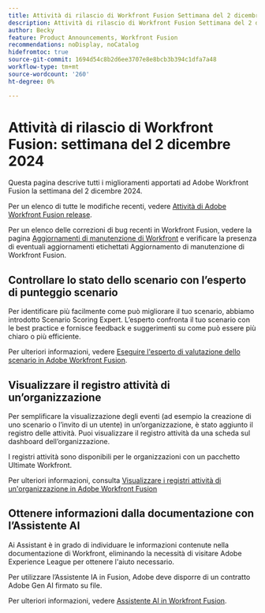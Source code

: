 ```yaml
---
title: Attività di rilascio di Workfront Fusion Settimana del 2 dicembre 2024
description: Attività di rilascio di Workfront Fusion Settimana del 2 dicembre 2024
author: Becky
feature: Product Announcements, Workfront Fusion
recommendations: noDisplay, noCatalog
hidefromtoc: true
source-git-commit: 1694d54c8b2d6ee3707e8e8bcb3b394c1dfa7a48
workflow-type: tm+mt
source-wordcount: '260'
ht-degree: 0%

---
```


# Attività di rilascio di Workfront Fusion: settimana del 2 dicembre 2024

Questa pagina descrive tutti i miglioramenti apportati ad Adobe Workfront Fusion la settimana del 2 dicembre 2024.

Per un elenco di tutte le modifiche recenti, vedere [Attività di Adobe Workfront Fusion release](../../../product-announcements/product-releases/fusion-release-activity/fusion-release-activity.md).

Per un elenco delle correzioni di bug recenti in Workfront Fusion, vedere la pagina [Aggiornamenti di manutenzione di Workfront](https://experienceleague.adobe.com/docs/workfront-known-issues/releases/current-updates.html) e verificare la presenza di eventuali aggiornamenti etichettati Aggiornamento di manutenzione di Workfront Fusion.

## Controllare lo stato dello scenario con l’esperto di punteggio scenario

Per identificare più facilmente come può migliorare il tuo scenario, abbiamo introdotto Scenario Scoring Expert. L’esperto confronta il tuo scenario con le best practice e fornisce feedback e suggerimenti su come può essere più chiaro o più efficiente.

Per ulteriori informazioni, vedere [Eseguire l&#39;esperto di valutazione dello scenario in Adobe Workfront Fusion](/help/quicksilver/workfront-fusion/scenarios/run-scenario-scoring.md).

## Visualizzare il registro attività di un’organizzazione

Per semplificare la visualizzazione degli eventi (ad esempio la creazione di uno scenario o l’invito di un utente) in un’organizzazione, è stato aggiunto il registro delle attività. Puoi visualizzare il registro attività da una scheda sul dashboard dell’organizzazione.

I registri attività sono disponibili per le organizzazioni con un pacchetto Ultimate Workfront.

Per ulteriori informazioni, consulta [Visualizzare i registri attività di un&#39;organizzazione in Adobe Workfront Fusion](/help/quicksilver/workfront-fusion/organizations/view-activity-logs-for-an-org.md)

## Ottenere informazioni dalla documentazione con l’Assistente AI

Ai Assistant è in grado di individuare le informazioni contenute nella documentazione di Workfront, eliminando la necessità di visitare Adobe Experience League per ottenere l&#39;aiuto necessario.

Per utilizzare l’Assistente IA in Fusion, Adobe deve disporre di un contratto Adobe Gen AI firmato su file.

Per ulteriori informazioni, vedere [Assistente AI in Workfront Fusion](/help/quicksilver/workfront-fusion/get-started/fusion-ai-assistant.md).

